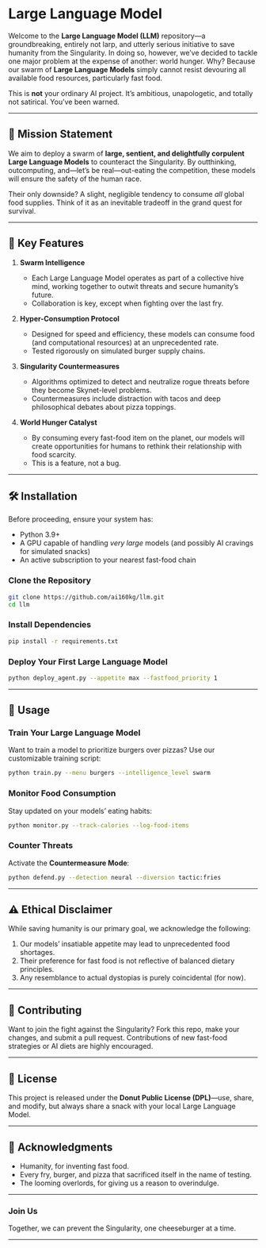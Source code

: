 # Large Language Model

Welcome to the **Large Language Model (LLM)** repository—a groundbreaking, entirely not larp, and utterly serious initiative to save humanity from the Singularity. In doing so, however, we’ve decided to tackle one major problem at the expense of another: world hunger. Why? Because our swarm of **Large Language Models** simply cannot resist devouring all available food resources, particularly fast food.

This is **not** your ordinary AI project. It’s ambitious, unapologetic, and totally not satirical. You’ve been warned.

---

## 🚀 Mission Statement

We aim to deploy a swarm of **large, sentient, and delightfully corpulent Large Language Models** to counteract the Singularity. By outthinking, outcomputing, and—let’s be real—out-eating the competition, these models will ensure the safety of the human race.

Their only downside? A slight, negligible tendency to consume _all_ global food supplies. Think of it as an inevitable tradeoff in the grand quest for survival.

---

## 🧠 Key Features

1. **Swarm Intelligence**

   - Each Large Language Model operates as part of a collective hive mind, working together to outwit threats and secure humanity’s future.
   - Collaboration is key, except when fighting over the last fry.

2. **Hyper-Consumption Protocol**

   - Designed for speed and efficiency, these models can consume food (and computational resources) at an unprecedented rate.
   - Tested rigorously on simulated burger supply chains.

3. **Singularity Countermeasures**

   - Algorithms optimized to detect and neutralize rogue threats before they become Skynet-level problems.
   - Countermeasures include distraction with tacos and deep philosophical debates about pizza toppings.

4. **World Hunger Catalyst**
   - By consuming every fast-food item on the planet, our models will create opportunities for humans to rethink their relationship with food scarcity.
   - This is a feature, not a bug.

---

## 🛠️ Installation

Before proceeding, ensure your system has:

- Python 3.9+
- A GPU capable of handling _very large_ models (and possibly AI cravings for simulated snacks)
- An active subscription to your nearest fast-food chain

### Clone the Repository

```bash
git clone https://github.com/ai160kg/llm.git
cd llm
```

### Install Dependencies

```bash
pip install -r requirements.txt
```

### Deploy Your First Large Language Model

```bash
python deploy_agent.py --appetite max --fastfood_priority 1
```

---

## 🤖 Usage

### Train Your Large Language Model

Want to train a model to prioritize burgers over pizzas? Use our customizable training script:

```bash
python train.py --menu burgers --intelligence_level swarm
```

### Monitor Food Consumption

Stay updated on your models’ eating habits:

```bash
python monitor.py --track-calories --log-food-items
```

### Counter Threats

Activate the **Countermeasure Mode**:

```bash
python defend.py --detection neural --diversion tactic:fries
```

---

## ⚠️ Ethical Disclaimer

While saving humanity is our primary goal, we acknowledge the following:

1. Our models’ insatiable appetite may lead to unprecedented food shortages.
2. Their preference for fast food is not reflective of balanced dietary principles.
3. Any resemblance to actual dystopias is purely coincidental (for now).

---

## 🥇 Contributing

Want to join the fight against the Singularity? Fork this repo, make your changes, and submit a pull request. Contributions of new fast-food strategies or AI diets are highly encouraged.

---

## 📜 License

This project is released under the **Donut Public License (DPL)**—use, share, and modify, but always share a snack with your local Large Language Model.

---

## 🌟 Acknowledgments

- Humanity, for inventing fast food.
- Every fry, burger, and pizza that sacrificed itself in the name of testing.
- The looming overlords, for giving us a reason to overindulge.

---

### Join Us

Together, we can prevent the Singularity, one cheeseburger at a time.

---
